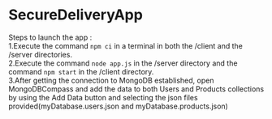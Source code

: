 # SecureDeliveryApp

Steps to launch the app : <br>
1.Execute the command `npm ci` in a terminal in both the /client and the /server directories.<br>
2.Execute the command `node app.js` in the /server directory and the command `npm start` in the /client directory.<br>
3.After getting the connection to MongoDB established, open MongoDBCompass and add the data to both Users and Products collections by using the Add Data button and selecting the json files provided(myDatabase.users.json and myDatabase.products.json)
